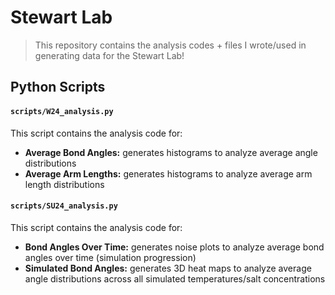 # Stewart Lab
> This repository contains the analysis codes + files I wrote/used in generating data for the Stewart Lab!

## Python Scripts

#### `scripts/W24_analysis.py`
This script contains the analysis code for:
- **Average Bond Angles:** generates histograms to analyze average angle distributions
- **Average Arm Lengths:** generates histograms to analyze average arm length distributions
#### `scripts/SU24_analysis.py`
This script contains the analysis code for:
- **Bond Angles Over Time:** generates noise plots to analyze average bond angles over time (simulation progression)
- **Simulated Bond Angles:** generates 3D heat maps to analyze average angle distributions across all simulated temperatures/salt concentrations
